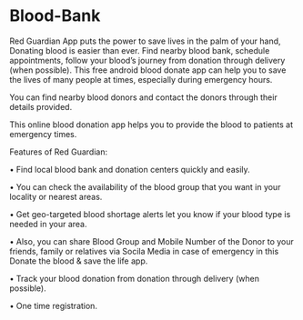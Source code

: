# Blood-Bank
Red Guardian App puts the power to save lives in the palm of your hand, Donating blood is easier than ever.  Find nearby blood bank, schedule appointments, follow your blood’s journey from donation through delivery (when possible). This free android blood donate app can help you to save the lives of many people at times, especially during emergency hours.

You can find nearby blood donors and contact the donors through their details provided.

This online blood donation app helps you to provide the blood to patients at emergency times.


Features of Red Guardian:

• Find local blood bank and donation centers quickly and easily.

• You can check the availability of the blood group that you want in your locality or nearest areas.

• Get geo-targeted blood shortage alerts let you know if your blood type is needed in your area.

• Also, you can share Blood Group and Mobile Number of the Donor to your friends, family or relatives via Socila Media in case of emergency   in this Donate the blood & save the life app.

• Track your blood donation from donation through delivery (when possible).

• One time registration.
